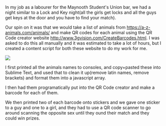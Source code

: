 In my job as a labourer for the Maynooth Student's Union bar, we had a night similar to a Lock and Key night(all the girls get locks and all the guys get keys at the door and you have to find your match).

Our spin on it was that we would take a list of animals from <a>https://a-z-animals.com/animals/</a> and make QR codes for each animal using the QR Code creator website <a>http://www.3gvision.com/CreateBarcodes.html</a>. I was asked to do this all manually and it was estimated to take a lot of hours, but I created a content script for both these website to do my work for me.

<img src="http://encode.i-nigma.com/QRCode/img.php?d=You%20are%20a%20tiger%2C%20go%20find%20another%20tiger!&c=&s=4"/>

I first printed all the animals names to consoles, and copy+pasted these into Sublime Text, and used that to clean it up(remove latin names, remove brackets) and format them into a javascript array.

I then had them programatically put into the QR Code creator and make a barcode for each of them.

We then printed two of each barcode onto stickers and we gave one sticker to a guy and one to a girl, and they had to use a QR code scanner to go around scanning the opposite sex until they ound their match and they could win prizes.
